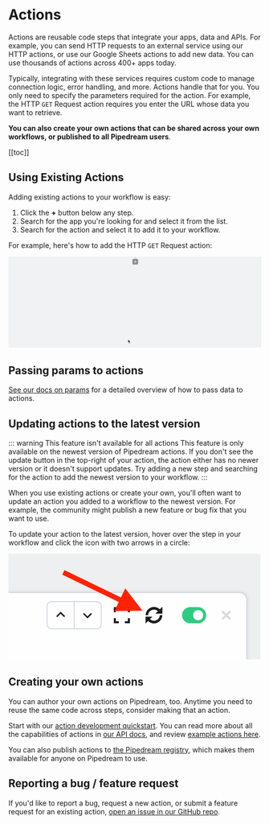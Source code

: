 # Actions

Actions are reusable code steps that integrate your apps, data and APIs. For example, you can send HTTP requests to an external service using our HTTP actions, or use our Google Sheets actions to add new data. You can use thousands of actions across 400+ apps today.

Typically, integrating with these services requires custom code to manage connection logic, error handling, and more. Actions handle that for you. You only need to specify the parameters required for the action. For example, the HTTP `GET` Request action requires you enter the URL whose data you want to retrieve.

**You can also create your own actions that can be shared across your own workflows, or published to all Pipedream users**.

[[toc]]

## Using Existing Actions

Adding existing actions to your workflow is easy:

1. Click the **+** button below any step.
2. Search for the app you're looking for and select it from the list.
3. Search for the action and select it to add it to your workflow.

For example, here's how to add the HTTP `GET` Request action:

<div>
<img alt="Adding HTTP GET request action" src="./images/adding-http-get-request-action.gif">
</div>

## Passing params to actions

[See our docs on params](/workflows/steps/params/) for a detailed overview of how to pass data to actions.

## Updating actions to the latest version

::: warning This feature isn't available for all actions
This feature is only available on the newest version of Pipedream actions. If you don't see the update button in the top-right of your action, the action either has no newer version or it doesn't support updates. Try adding a new step and searching for the action to add the newest version to your workflow.
:::

When you use existing actions or create your own, you'll often want to update an action you added to a workflow to the newest version. For example, the community might publish a new feature or bug fix that you want to use.

To update your action to the latest version, hover over the step in your workflow and click the icon with two arrows in a circle:

<div>
<img alt="Update action" src="./images/update-action.png">
</div>

## Creating your own actions

You can author your own actions on Pipedream, too. Anytime you need to reuse the same code across steps, consider making that an action.

Start with our [action development quickstart](/components/quickstart/nodejs/actions/). You can read more about all the capabilities of actions in [our API docs](/components/api/), and review [example actions here](/components/api/#example-components).

You can also publish actions to [the Pipedream registry](/components/guidelines/#pipedream-registry), which makes them available for anyone on Pipedream to use.

## Reporting a bug / feature request

If you'd like to report a bug, request a new action, or submit a feature request for an existing action, [open an issue in our GitHub repo](https://github.com/pipedreamhq/pipedream).